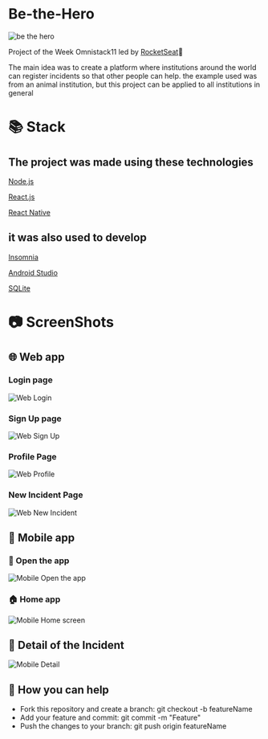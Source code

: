 # Be-the-Hero

![be the hero](https://i.imgur.com/gD4rbMH.png?1)

Project of the Week Omnistack11 led by [RocketSeat](https://rocketseat.com.br)🚀

The main idea was to create a platform where institutions around the world can register incidents so that other people can help. the example used was from an animal institution, but this project can be applied to all institutions in general


# 📚 Stack
## The project was made using these technologies
  [Node.js](https://nodejs.org/en/)
  
  [React.js](https://reactjs.org/docs/getting-started.html)
  
  [React Native](https://reactnative.dev)
  
## it was also used to develop 
  [Insomnia](https://insomnia.rest/)
  
  [Android Studio](https://developer.android.com/studiol)
  
  [SQLite](https://www.sqlite.org/index.html)


# 📷 ScreenShots

## 🌐 Web app

### Login page

![Web Login](https://i.imgur.com/XzyZ4fT.png)

### Sign Up page

![Web Sign Up](https://i.imgur.com/IPSmUuq.png)

### Profile Page

![Web Profile](https://i.imgur.com/jUtlDt7.png)

### New Incident Page 

![Web New Incident](https://i.imgur.com/oLhBUhy.png)

## 📱 Mobile app

### 📍 Open the app 

![Mobile Open the app](https://i.imgur.com/eRYnjf9.png?1)

### 🏠 Home app
![Mobile Home screen](https://i.imgur.com/zPh4z4Q.png)

## 🔎 Detail of the Incident
![Mobile Detail](https://i.imgur.com/IeWyV8n.png?2)

## :handshake: How you can help
* Fork this repository and create a branch: git checkout -b featureName 
* Add your feature and commit: git commit -m "Feature"
* Push the changes to your branch: git push origin featureName
 
